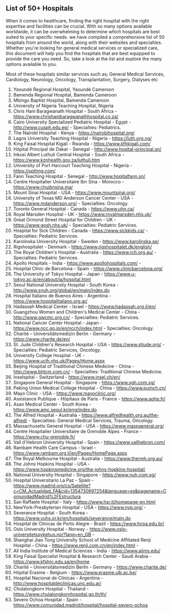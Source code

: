 ## List of 50+ Hospitals

When it comes to healthcare, finding the right hospital with the right expertise and facilities can be crucial. With so many options available worldwide, it can be overwhelming to determine which hospitals are best suited to your specific needs. we have compiled a comprehensive list of 50 hospitals from around the world, along with their websites and specialties. Whether you're looking for general medical services or specialized care, this document will help you find the hospitals that are best equipped to provide the care you need. So, take a look at the list and explore the many options available to you.

Most of these hospitals similar services such as; General Medical Services, Cardiology, Neurology, Oncology, Transplantation, Surgery, Dialyses etc



1. Yaoundé Regional Hospital, Yaoundé Cameroon 
2. Bamenda Regional Hospital, Bamenda Cameroon
3. Mbingo Baptist Hospital, Bamenda Cameroon
4. University of Nigeria Teaching Hospital, Nigeria
5. Chris Hani Baragwanath Hospital - South Africa - https://www.chrishanibaragwanathhospital.co.za/ 
6. Cairo University Specialized Pediatric Hospital - Egypt - http://www.cusph.edu.eg/ - Specialties: Pediatrics.
7. The Nairobi Hospital - Kenya - https://nairobihospital.org/ 
8. Lagos University Teaching Hospital - Nigeria - https://luth.org.ng/ 
9. King Faisal Hospital Kigali - Rwanda - https://www.kfhkigali.com/
10. Hôpital Principal de Dakar - Senegal - http://www.hopital-principal.sn/ 
11. Inkosi Albert Luthuli Central Hospital - South Africa - https://www.kznhealth.gov.za/luthuli.htm 
12. University of Port Harcourt Teaching Hospital - Nigeria - https://upthng.com/ 
13. Fann Teaching Hospital - Senegal - http://www.hopitalfann.sn/
14. Centre Hospitalier Universitaire Ibn Sina - Morocco - https://www.chuibnsina.ma/ 
15. Mount Sinai Hospital - USA - https://www.mountsinai.org/ 
16. University of Texas MD Anderson Cancer Center - USA - https://www.mdanderson.org/ - Specialties: Oncology.
17. Toronto General Hospital - Canada - https://www.uhn.ca/ 
18. Royal Marsden Hospital - UK - https://www.royalmarsden.nhs.uk/ 
19. Great Ormond Street Hospital for Children - UK - https://www.gosh.nhs.uk/ - Specialties: Pediatric Services.
20. Hospital for Sick Children - Canada - https://www.sickkids.ca/ - Specialties: Pediatric Services.
21. Karolinska University Hospital - Sweden - https://www.karolinska.se/ 
22. Rigshospitalet - Denmark - https://www.rigshospitalet.dk/english/ 
23. The Royal Children's Hospital - Australia - https://www.rch.org.au/ - Specialties: Pediatric Services.
24. Apollo Hospitals - India - https://www.apollohospitals.com/ -
25. Hospital Clínic de Barcelona - Spain - https://www.clinicbarcelona.org/ 
26. The University of Tokyo Hospital - Japan - https://www.u-tokyo.ac.jp/en/about/ja/hospital.html 
27. Seoul National University Hospital - South Korea - http://www.snuh.org/global/en/main/index.do 
28. Hospital Italiano de Buenos Aires - Argentina - https://www.hospitalitaliano.org.ar/
29. Hadassah Medical Center - Israel - https://www.hadassah.org.il/en/ 
30. Guangzhou Women and Children's Medical Center - China - http://www.gwcmc.org.cn/ - Specialties: Pediatric Services.
31. National Cancer Center Hospital - Japan - https://www.ncc.go.jp/en/ncch/index.html - Specialties: Oncology.
32. Charité – Universitätsmedizin Berlin - Germany - https://www.charite.de/en/ 
33. St. Jude Children's Research Hospital - USA - https://www.stjude.org/ - Specialties: Pediatric Services, Oncology.
34. University College Hospital - UK - https://www.uclh.nhs.uk/Pages/Home.aspx 
35. Beijing Hospital of Traditional Chinese Medicine - China - http://www.bhtcm.com.cn/ - Specialties: Traditional Chinese Medicine.
36. Inselspital - Switzerland - https://www.insel.ch/en/ 
37. Singapore General Hospital - Singapore - https://www.sgh.com.sg/ 
38. Peking Union Medical College Hospital - China - https://www.pumch.cn/ 
39. Mayo Clinic - USA - https://www.mayoclinic.org/ 
40. Assistance Publique - Hôpitaux de Paris - France - https://www.aphp.fr/ 
41. Asan Medical Center - South Korea - https://www.amc.seoul.kr/eng/index.do 
42. The Alfred Hospital - Australia - https://www.alfredhealth.org.au/the-alfred/ - Specialties: General Medical Services, Trauma, Oncology.
43. Massachusetts General Hospital - USA - https://www.massgeneral.org/
44. Centre Hospitalier Universitaire de Grenoble Alpes - France - https://www.chu-grenoble.fr/ 
45. Vall d'Hebron University Hospital - Spain - https://www.vallhebron.com/ 
46. Rambam Health Care Campus - Israel - https://www.rambam.org.il/en/Pages/HomePage.aspx 
47. The Royal Melbourne Hospital - Australia - https://www.thermh.org.au/ 
48. The Johns Hopkins Hospital - USA - https://www.hopkinsmedicine.org/the-johns-hopkins-hospital/ 
49. National University Hospital - Singapore - https://www.nuh.com.sg/ 
50. Hospital Universitario La Paz - Spain - https://www.madrid.org/cs/Satellite?c=CM_Actualidad_FA&cid=1354730697254&language=es&pagename=ComunidadMadrid%2FEstructura 
51. San Raffaele Hospital - Italy - https://www.hsr.it/homepage-en.html 
52. NewYork-Presbyterian Hospital - USA - https://www.nyp.org/ -
53. Severance Hospital - South Korea - https://www.yuhs.or.kr/en/hospitals/severance/main.do 
54. Hospital de Clínicas de Porto Alegre - Brazil - https://www.hcpa.edu.br/ 
55. Oslo University Hospital - Norway - https://www.oslo-universitetssykehus.no/?lang=en_GB -
56. Shanghai Jiao Tong University School of Medicine Affiliated Renji Hospital - China - https://www.renji.com.cn/en/index.html - 
57. All India Institute of Medical Sciences - India - https://www.aiims.edu/
58. King Faisal Specialist Hospital & Research Center - Saudi Arabia - https://www.kfshrc.edu.sa/en/home 
59. Charité – Universitätsmedizin Berlin - Germany - https://www.charite.de/
60. Hôpital Erasme - Belgium - https://www.erasme.ulb.ac.be/
61. Hospital Nacional de Clínicas - Argentina - http://www.hospitaldeclinicas.unc.edu.ar/ 
62. Chulalongkorn Hospital - Thailand - https://www.chulalongkornhospital.go.th/th/ 
63. Severo Ochoa Hospital - Spain - https://www.comunidad.madrid/hospital/hospital-severo-ochoa 